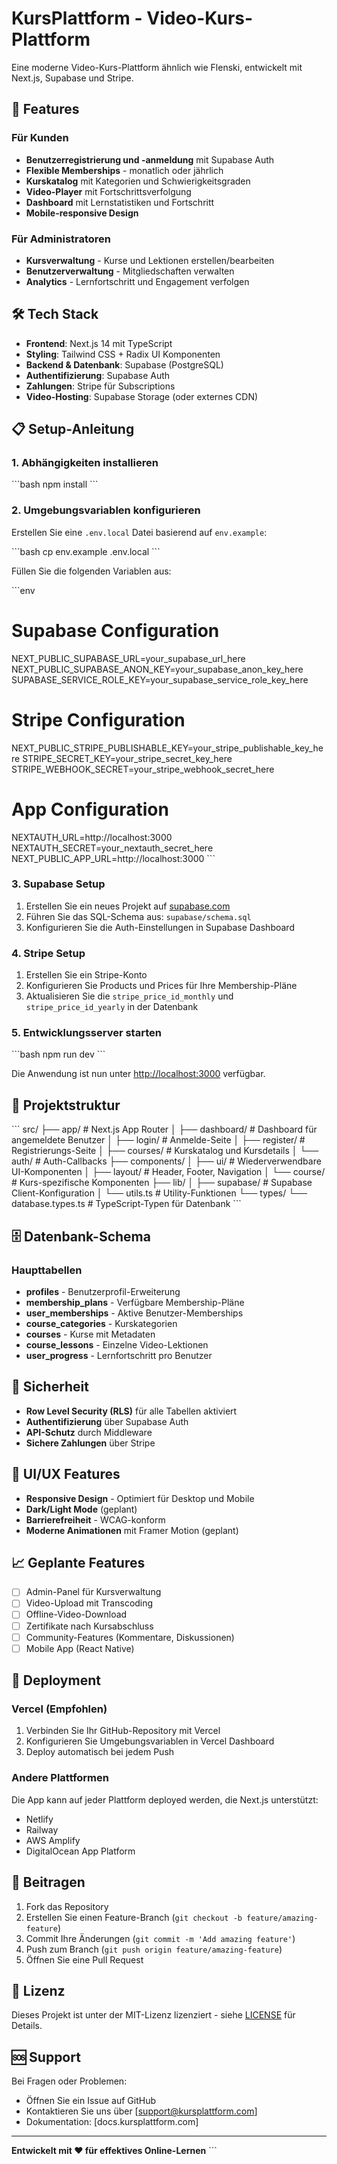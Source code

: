 # KursPlattform - Video-Kurs-Plattform

Eine moderne Video-Kurs-Plattform ähnlich wie Flenski, entwickelt mit Next.js, Supabase und Stripe.

## 🚀 Features

### Für Kunden
- **Benutzerregistrierung und -anmeldung** mit Supabase Auth
- **Flexible Memberships** - monatlich oder jährlich
- **Kurskatalog** mit Kategorien und Schwierigkeitsgraden
- **Video-Player** mit Fortschrittsverfolgung
- **Dashboard** mit Lernstatistiken und Fortschritt
- **Mobile-responsive Design**

### Für Administratoren
- **Kursverwaltung** - Kurse und Lektionen erstellen/bearbeiten
- **Benutzerverwaltung** - Mitgliedschaften verwalten
- **Analytics** - Lernfortschritt und Engagement verfolgen

## 🛠 Tech Stack

- **Frontend**: Next.js 14 mit TypeScript
- **Styling**: Tailwind CSS + Radix UI Komponenten
- **Backend & Datenbank**: Supabase (PostgreSQL)
- **Authentifizierung**: Supabase Auth
- **Zahlungen**: Stripe für Subscriptions
- **Video-Hosting**: Supabase Storage (oder externes CDN)

## 📋 Setup-Anleitung

### 1. Abhängigkeiten installieren

\`\`\`bash
npm install
\`\`\`

### 2. Umgebungsvariablen konfigurieren

Erstellen Sie eine `.env.local` Datei basierend auf `env.example`:

\`\`\`bash
cp env.example .env.local
\`\`\`

Füllen Sie die folgenden Variablen aus:

\`\`\`env
# Supabase Configuration
NEXT_PUBLIC_SUPABASE_URL=your_supabase_url_here
NEXT_PUBLIC_SUPABASE_ANON_KEY=your_supabase_anon_key_here
SUPABASE_SERVICE_ROLE_KEY=your_supabase_service_role_key_here

# Stripe Configuration  
NEXT_PUBLIC_STRIPE_PUBLISHABLE_KEY=your_stripe_publishable_key_here
STRIPE_SECRET_KEY=your_stripe_secret_key_here
STRIPE_WEBHOOK_SECRET=your_stripe_webhook_secret_here

# App Configuration
NEXTAUTH_URL=http://localhost:3000
NEXTAUTH_SECRET=your_nextauth_secret_here
NEXT_PUBLIC_APP_URL=http://localhost:3000
\`\`\`

### 3. Supabase Setup

1. Erstellen Sie ein neues Projekt auf [supabase.com](https://supabase.com)
2. Führen Sie das SQL-Schema aus: `supabase/schema.sql`
3. Konfigurieren Sie die Auth-Einstellungen in Supabase Dashboard

### 4. Stripe Setup

1. Erstellen Sie ein Stripe-Konto
2. Konfigurieren Sie Products und Prices für Ihre Membership-Pläne
3. Aktualisieren Sie die `stripe_price_id_monthly` und `stripe_price_id_yearly` in der Datenbank

### 5. Entwicklungsserver starten

\`\`\`bash
npm run dev
\`\`\`

Die Anwendung ist nun unter [http://localhost:3000](http://localhost:3000) verfügbar.

## 📁 Projektstruktur

\`\`\`
src/
├── app/                    # Next.js App Router
│   ├── dashboard/         # Dashboard für angemeldete Benutzer
│   ├── login/            # Anmelde-Seite
│   ├── register/         # Registrierungs-Seite
│   ├── courses/          # Kurskatalog und Kursdetails
│   └── auth/             # Auth-Callbacks
├── components/
│   ├── ui/               # Wiederverwendbare UI-Komponenten
│   ├── layout/           # Header, Footer, Navigation
│   └── course/           # Kurs-spezifische Komponenten
├── lib/
│   ├── supabase/         # Supabase Client-Konfiguration
│   └── utils.ts          # Utility-Funktionen
└── types/
    └── database.types.ts # TypeScript-Typen für Datenbank
\`\`\`

## 🗄 Datenbank-Schema

### Haupttabellen

- **profiles** - Benutzerprofil-Erweiterung
- **membership_plans** - Verfügbare Membership-Pläne
- **user_memberships** - Aktive Benutzer-Memberships
- **course_categories** - Kurskategorien
- **courses** - Kurse mit Metadaten
- **course_lessons** - Einzelne Video-Lektionen
- **user_progress** - Lernfortschritt pro Benutzer

## 🔐 Sicherheit

- **Row Level Security (RLS)** für alle Tabellen aktiviert
- **Authentifizierung** über Supabase Auth
- **API-Schutz** durch Middleware
- **Sichere Zahlungen** über Stripe

## 🎨 UI/UX Features

- **Responsive Design** - Optimiert für Desktop und Mobile
- **Dark/Light Mode** (geplant)
- **Barrierefreiheit** - WCAG-konform
- **Moderne Animationen** mit Framer Motion (geplant)

## 📈 Geplante Features

- [ ] Admin-Panel für Kursverwaltung
- [ ] Video-Upload mit Transcoding
- [ ] Offline-Video-Download
- [ ] Zertifikate nach Kursabschluss
- [ ] Community-Features (Kommentare, Diskussionen)
- [ ] Mobile App (React Native)

## 🚀 Deployment

### Vercel (Empfohlen)

1. Verbinden Sie Ihr GitHub-Repository mit Vercel
2. Konfigurieren Sie Umgebungsvariablen in Vercel Dashboard
3. Deploy automatisch bei jedem Push

### Andere Plattformen

Die App kann auf jeder Plattform deployed werden, die Next.js unterstützt:
- Netlify
- Railway
- AWS Amplify
- DigitalOcean App Platform

## 🤝 Beitragen

1. Fork das Repository
2. Erstellen Sie einen Feature-Branch (`git checkout -b feature/amazing-feature`)
3. Commit Ihre Änderungen (`git commit -m 'Add amazing feature'`)
4. Push zum Branch (`git push origin feature/amazing-feature`)
5. Öffnen Sie eine Pull Request

## 📄 Lizenz

Dieses Projekt ist unter der MIT-Lizenz lizenziert - siehe [LICENSE](LICENSE) für Details.

## 🆘 Support

Bei Fragen oder Problemen:
- Öffnen Sie ein Issue auf GitHub
- Kontaktieren Sie uns über [support@kursplattform.com]
- Dokumentation: [docs.kursplattform.com]

---

**Entwickelt mit ❤️ für effektives Online-Lernen**
\`\`\`